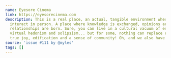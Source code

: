 ```yaml
---
name: Eyesore Cinema
link: https://eyesorecinema.com
description: This is a real place, an actual, tangible environment where human beings
  interact in person. A place where knowledge is exchanged, opinions are debated and
  relationships are born. Sure, you can live in a cultural vacuum of entitlement,
  virtual hedonism and solipsism... but for some, nothing can replace reality for
  true joy, edification and a sense of community! Oh, and we also have movies!
source: 'issue #111 by @myles'
tags: []
---
```


<!-- Community added from GitHub issue #111 -->
